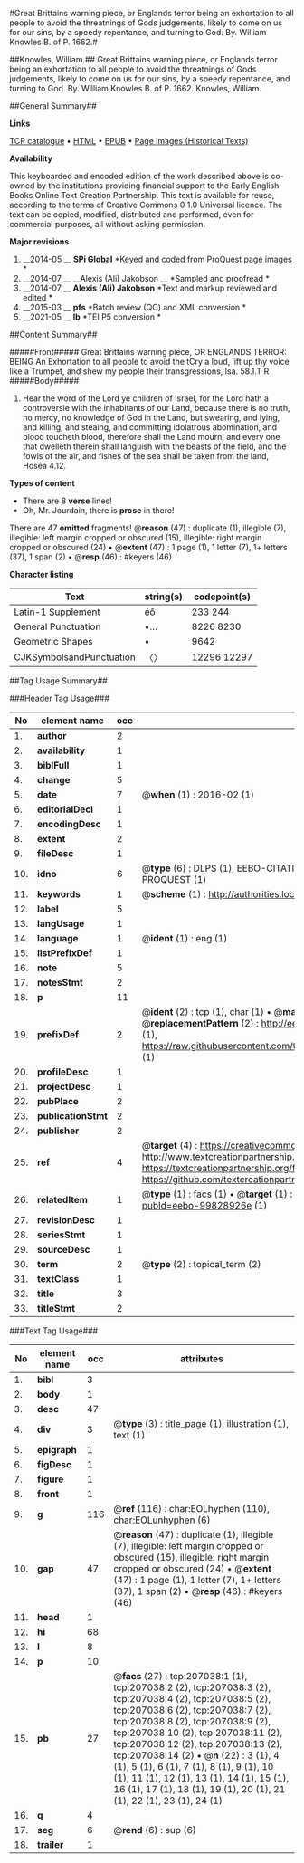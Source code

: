 #Great Brittains warning piece, or Englands terror being an exhortation to all people to avoid the threatnings of Gods judgements, likely to come on us for our sins, by a speedy repentance, and turning to God. By. William Knowles B. of P. 1662.#

##Knowles, William.##
Great Brittains warning piece, or Englands terror being an exhortation to all people to avoid the threatnings of Gods judgements, likely to come on us for our sins, by a speedy repentance, and turning to God. By. William Knowles B. of P. 1662.
Knowles, William.

##General Summary##

**Links**

[TCP catalogue](http://www.ota.ox.ac.uk/tcp/)  • 
[HTML](http://tei.it.ox.ac.uk/tcp/Texts-HTML/free/B25/B25538.html)  • 
[EPUB](http://tei.it.ox.ac.uk/tcp/Texts-EPUB/free/B25/B25538.epub) • 
[Page images (Historical Texts)](https://historicaltexts.jisc.ac.uk/eebo-99828926e)

**Availability**

This keyboarded and encoded edition of the work described above is co-owned by the
    institutions providing financial support to the Early English Books Online Text Creation
    Partnership. This text is available for reuse, according to the terms of  Creative Commons 0 1.0 Universal
    licence. The text can be copied, modified, distributed and performed, even for commercial
    purposes, all without asking permission.

**Major revisions**

1. __2014-05 __ __SPi Global__ *Keyed and coded from ProQuest page images *
1. __2014-07 __ __Alexis (Ali) Jakobson __ *Sampled and proofread *
1. __2014-07 __ __Alexis (Ali) Jakobson__ *Text and markup reviewed and edited *
1. __2015-03 __ __pfs__ *Batch review (QC) and XML conversion *
1. __2021-05 __ __lb__ *TEI P5 conversion *

##Content Summary##

#####Front#####
Great Brittains warning piece, OR ENGLANDS TERROR: BEING An Exhortation to all people to avoid the tCry a loud, lift up thy voice like a Trumpet, and shew my people their transgressions, Isa. 58.1.T R
#####Body#####

1. Hear the word of the Lord ye children of Israel, for the Lord hath a controversie with the inhabitants of our Land, because there is no truth, no mercy, no knowledge of God in the Land, but swearing, and lying, and killing, and steaing, and committing idolatrous abomination, and blood toucheth blood, therefore shall the Land mourn, and every one that dwelleth therein shall languish with the beasts of the field, and the fowls of the air, and fishes of the sea shall be taken from the land, Hosea 4.12.

**Types of content**

  * There are 8 **verse** lines!
  * Oh, Mr. Jourdain, there is **prose** in there!

There are 47 **omitted** fragments! 
 @__reason__ (47) : duplicate (1), illegible (7), illegible: left margin cropped or obscured (15), illegible: right margin cropped or obscured (24)  •  @__extent__ (47) : 1 page (1), 1 letter (7), 1+ letters (37), 1 span (2)  •  @__resp__ (46) : #keyers (46)

**Character listing**


|Text|string(s)|codepoint(s)|
|---|---|---|
|Latin-1 Supplement|éô|233 244|
|General Punctuation|•…|8226 8230|
|Geometric Shapes|▪|9642|
|CJKSymbolsandPunctuation|〈〉|12296 12297|

##Tag Usage Summary##

###Header Tag Usage###

|No|element name|occ|attributes|
|---|---|---|---|
|1.|__author__|2||
|2.|__availability__|1||
|3.|__biblFull__|1||
|4.|__change__|5||
|5.|__date__|7| @__when__ (1) : 2016-02 (1)|
|6.|__editorialDecl__|1||
|7.|__encodingDesc__|1||
|8.|__extent__|2||
|9.|__fileDesc__|1||
|10.|__idno__|6| @__type__ (6) : DLPS (1), EEBO-CITATION (1), VID (1), EEBO-PROQUEST (1), STC (1), PROQUEST (1)|
|11.|__keywords__|1| @__scheme__ (1) : http://authorities.loc.gov/ (1)|
|12.|__label__|5||
|13.|__langUsage__|1||
|14.|__language__|1| @__ident__ (1) : eng (1)|
|15.|__listPrefixDef__|1||
|16.|__note__|5||
|17.|__notesStmt__|2||
|18.|__p__|11||
|19.|__prefixDef__|2| @__ident__ (2) : tcp (1), char (1)  •  @__matchPattern__ (2) : ([0-9\-]+):([0-9IVX]+) (1), (.+) (1)  •  @__replacementPattern__ (2) : http://eebo.chadwyck.com/downloadtiff?vid=$1&page=$2 (1), https://raw.githubusercontent.com/textcreationpartnership/Texts/master/tcpchars.xml#$1 (1)|
|20.|__profileDesc__|1||
|21.|__projectDesc__|1||
|22.|__pubPlace__|2||
|23.|__publicationStmt__|2||
|24.|__publisher__|2||
|25.|__ref__|4| @__target__ (4) : https://creativecommons.org/publicdomain/zero/1.0/ (1), http://www.textcreationpartnership.org/docs/. (1), https://textcreationpartnership.org/faq/#faq05 (1), https://github.com/textcreationpartnership (1)|
|26.|__relatedItem__|1| @__type__ (1) : facs (1)  •  @__target__ (1) : https://data.historicaltexts.jisc.ac.uk/view?pubId=eebo-99828926e (1)|
|27.|__revisionDesc__|1||
|28.|__seriesStmt__|1||
|29.|__sourceDesc__|1||
|30.|__term__|2| @__type__ (2) : topical_term (2)|
|31.|__textClass__|1||
|32.|__title__|3||
|33.|__titleStmt__|2||


###Text Tag Usage###

|No|element name|occ|attributes|
|---|---|---|---|
|1.|__bibl__|3||
|2.|__body__|1||
|3.|__desc__|47||
|4.|__div__|3| @__type__ (3) : title_page (1), illustration (1), text (1)|
|5.|__epigraph__|1||
|6.|__figDesc__|1||
|7.|__figure__|1||
|8.|__front__|1||
|9.|__g__|116| @__ref__ (116) : char:EOLhyphen (110), char:EOLunhyphen (6)|
|10.|__gap__|47| @__reason__ (47) : duplicate (1), illegible (7), illegible: left margin cropped or obscured (15), illegible: right margin cropped or obscured (24)  •  @__extent__ (47) : 1 page (1), 1 letter (7), 1+ letters (37), 1 span (2)  •  @__resp__ (46) : #keyers (46)|
|11.|__head__|1||
|12.|__hi__|68||
|13.|__l__|8||
|14.|__p__|10||
|15.|__pb__|27| @__facs__ (27) : tcp:207038:1 (1), tcp:207038:2 (2), tcp:207038:3 (2), tcp:207038:4 (2), tcp:207038:5 (2), tcp:207038:6 (2), tcp:207038:7 (2), tcp:207038:8 (2), tcp:207038:9 (2), tcp:207038:10 (2), tcp:207038:11 (2), tcp:207038:12 (2), tcp:207038:13 (2), tcp:207038:14 (2)  •  @__n__ (22) : 3 (1), 4 (1), 5 (1), 6 (1), 7 (1), 8 (1), 9 (1), 10 (1), 11 (1), 12 (1), 13 (1), 14 (1), 15 (1), 16 (1), 17 (1), 18 (1), 19 (1), 20 (1), 21 (1), 22 (1), 23 (1), 24 (1)|
|16.|__q__|4||
|17.|__seg__|6| @__rend__ (6) : sup (6)|
|18.|__trailer__|1||
